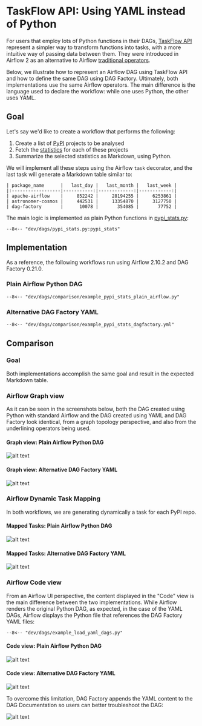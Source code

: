 # TaskFlow API: Using YAML instead of Python

For users that employ lots of Python functions in their DAGs, [TaskFlow API](https://www.astronomer.io/docs/learn/airflow-decorators/) represent a simpler way to transform functions into tasks, with a more intuitive way of passing data between them.
They were  introduced in Airflow 2 as an alternative to Airflow [traditional operators](traditional_operators.md).

Below, we illustrate how to represent an Airflow DAG using TaskFlow API and how to define the same DAG using
DAG Factory. Ultimately, both implementations use the same Airflow operators. The main difference is the language used
to declare the workflow: while one uses Python, the other uses YAML.


## Goal

Let's say we'd like to create a workflow that performs the following:

1. Create a list of [PyPI](https://pypi.org/) projects to be analysed
2. Fetch the [statistics](https://pypistats.org/) for each of these projects
3. Summarize the selected statistics as Markdown, using Python.

We will implement all these steps using the Airflow `task` decorator, and the last task will generate a Markdown table similar to:

```
| package_name      |   last_day |   last_month |   last_week |
|:------------------|-----------:|-------------:|------------:|
| apache-airflow    |     852242 |     28194255 |     6253861 |
| astronomer-cosmos |     442531 |     13354870 |     3127750 |
| dag-factory       |      10078 |       354085 |       77752 |
```

The main logic is implemented as plain Python functions in [pypi_stats.py](https://github.com/astronomer/dag-factory/blob/main/dev/dags/pypi_stats.py):

```title="pypi_stats.py"
--8<-- "dev/dags/pypi_stats.py:pypi_stats"
```


## Implementation

As a reference, the following workflows run using Airflow 2.10.2 and DAG Factory 0.21.0.

### Plain Airflow Python DAG

```title="example_pypi_stats_plain_airflow.py"
--8<-- "dev/dags/comparison/example_pypi_stats_plain_airflow.py"
```

### Alternative DAG Factory YAML

```title="example_pypi_stats_dagfactory.yml"
--8<-- "dev/dags/comparison/example_pypi_stats_dagfactory.yml"
```


## Comparison

### Goal

Both implementations accomplish the same goal and result in the expected Markdown table.

### Airflow Graph view

As it can be seen in the screenshots below, both the DAG created using Python with standard Airflow and the
DAG created using YAML and DAG Factory look identical, from a graph topology perspective, and also from the underlining
operators being used.

#### Graph view: Plain Airflow Python DAG

![alt text](../static/example_pypi_stats_plain_airflow_graph.png "Python DAG Graph visualisation")

#### Graph view: Alternative DAG Factory YAML

![alt text](../static/example_pypi_stats_dagfactory_graph.png "YAML DAG Graph visualization")

### Airflow Dynamic Task Mapping

In both workflows, we are generating dynamically a task for each PyPI repo.

#### Mapped Tasks: Plain Airflow Python DAG

![alt text](../static/example_pypi_stats_plain_airflow_mapped_tasks.png "Python DAG mapped tasks")

#### Mapped Tasks: Alternative DAG Factory YAML

![alt text](../static/example_pypi_stats_dagfactory_mapped_tasks.png "YAML DAG mapped tasks")


### Airflow Code view

From an Airflow UI perspective, the content displayed in the "Code" view is the main difference between the two implementations. While Airflow renders the original Python DAG, as expected, in the case of the YAML DAGs, Airflow displays the Python file that references the DAG Factory YAML files:

```title="example_load_yaml_dags.py"
--8<-- "dev/dags/example_load_yaml_dags.py"
```

#### Code view: Plain Airflow Python DAG

![alt text](../static/example_pypi_stats_plain_airflow_code.png "Python DAG code visualization")

#### Code view: Alternative DAG Factory YAML

![alt text](../static/example_pypi_stats_dagfactory_code.png "YAML DAG code visualization")

To overcome this limitation, DAG Factory appends the YAML content to the DAG Documentation so users can better troubleshoot
the DAG:

![alt text](../static/example_pypi_stats_dagfactory_docs.png "YAML DAG docs visualization")
